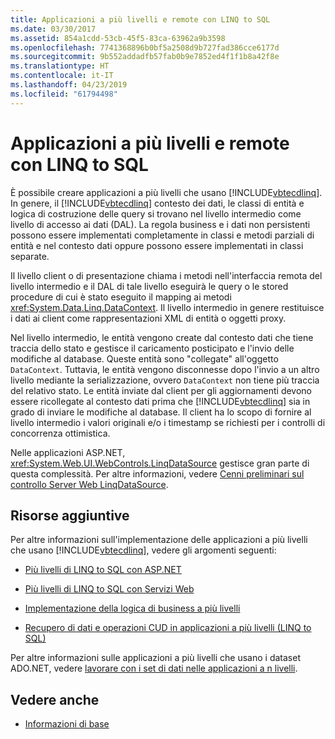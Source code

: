 ```yaml
---
title: Applicazioni a più livelli e remote con LINQ to SQL
ms.date: 03/30/2017
ms.assetid: 854a1cdd-53cb-45f5-83ca-63962a9b3598
ms.openlocfilehash: 7741368896b0bf5a2508d9b727fad386cce6177d
ms.sourcegitcommit: 9b552addadfb57fab0b9e7852ed4f1f1b8a42f8e
ms.translationtype: HT
ms.contentlocale: it-IT
ms.lasthandoff: 04/23/2019
ms.locfileid: "61794498"
---
```

# <a name="n-tier-and-remote-applications-with-linq-to-sql"></a>Applicazioni a più livelli e remote con LINQ to SQL
È possibile creare applicazioni a più livelli che usano [!INCLUDE[vbtecdlinq](../../../../../../includes/vbtecdlinq-md.md)]. In genere, il [!INCLUDE[vbtecdlinq](../../../../../../includes/vbtecdlinq-md.md)] contesto dei dati, le classi di entità e logica di costruzione delle query si trovano nel livello intermedio come livello di accesso ai dati (DAL). La regola business e i dati non persistenti possono essere implementati completamente in classi e metodi parziali di entità e nel contesto dati oppure possono essere implementati in classi separate.

 Il livello client o di presentazione chiama i metodi nell'interfaccia remota del livello intermedio e il DAL di tale livello eseguirà le query o le stored procedure di cui è stato eseguito il mapping ai metodi <xref:System.Data.Linq.DataContext>. Il livello intermedio in genere restituisce i dati ai client come rappresentazioni XML di entità o oggetti proxy.

 Nel livello intermedio, le entità vengono create dal contesto dati che tiene traccia dello stato e gestisce il caricamento posticipato e l'invio delle modifiche al database. Queste entità sono "collegate" all'oggetto `DataContext`. Tuttavia, le entità vengono disconnesse dopo l'invio a un altro livello mediante la serializzazione, ovvero `DataContext` non tiene più traccia del relativo stato. Le entità inviate dal client per gli aggiornamenti devono essere ricollegate al contesto dati prima che [!INCLUDE[vbtecdlinq](../../../../../../includes/vbtecdlinq-md.md)] sia in grado di inviare le modifiche al database. Il client ha lo scopo di fornire al livello intermedio i valori originali e/o i timestamp se richiesti per i controlli di concorrenza ottimistica.

 Nelle applicazioni ASP.NET, <xref:System.Web.UI.WebControls.LinqDataSource> gestisce gran parte di questa complessità. Per altre informazioni, vedere [Cenni preliminari sul controllo Server Web LinqDataSource](https://docs.microsoft.com/previous-versions/aspnet/bb547113(v=vs.100)).

## <a name="additional-resources"></a>Risorse aggiuntive
 Per altre informazioni sull'implementazione delle applicazioni a più livelli che usano [!INCLUDE[vbtecdlinq](../../../../../../includes/vbtecdlinq-md.md)], vedere gli argomenti seguenti:

- [Più livelli di LINQ to SQL con ASP.NET](../../../../../../docs/framework/data/adonet/sql/linq/linq-to-sql-n-tier-with-aspnet.md)

- [Più livelli di LINQ to SQL con Servizi Web](../../../../../../docs/framework/data/adonet/sql/linq/linq-to-sql-n-tier-with-web-services.md) 

- [Implementazione della logica di business a più livelli](../../../../../../docs/framework/data/adonet/sql/linq/implementing-business-logic-linq-to-sql.md)

- [Recupero di dati e operazioni CUD in applicazioni a più livelli (LINQ to SQL)](../../../../../../docs/framework/data/adonet/sql/linq/data-retrieval-and-cud-operations-in-n-tier-applications.md)

 Per altre informazioni sulle applicazioni a più livelli che usano i dataset ADO.NET, vedere [lavorare con i set di dati nelle applicazioni a n livelli](/visualstudio/data-tools/work-with-datasets-in-n-tier-applications).

## <a name="see-also"></a>Vedere anche

- [Informazioni di base](../../../../../../docs/framework/data/adonet/sql/linq/background-information.md)
